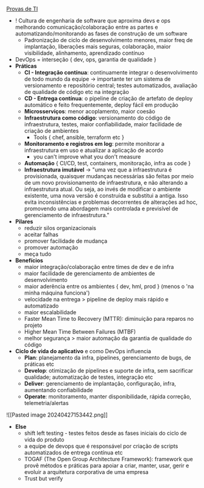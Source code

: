 [Provas de TI](https://provasdeti.nutror.com/curso/fdf12e5903ae53d6b83a53632bf346d2a6add378/aula/4178727)

* ! Cultura de engenharia de software que aproxima devs e ops melhorando comunicação/colaboração entre as partes e automatizando/monitorando as fases de construção de um software
	* Padronização de ciclo de desenvolvimento menores, maior freq de implantação, liberações mais seguras, colaboração, maior visibilidade, alinhamento, aprendizado contínuo
* DevOps = interseção { dev, ops, garantia de qualidade }
* **Práticas**
	* **CI - Integração contínua**: continuamente integrar o desenvolvimento de todo mundo da equipe -> importante ter um sistema de versionamento e repositório central; testes automatizados, avaliação de qualidade de código etc na integração
	* **CD - Entrega contínua**: o pipeline de criação de artefato de deploy automático e feito frequentemente, deploy fácil em produção
	* **Microsserviços**: menor acoplamento, maior coesão
	* **Infraestrutura como código**: versionamento do código de infraestrutura, testes, maior confiabilidade, maior facilidade de criação de ambientes
		* Tools { chef, ansible, terraform etc }
	* **Monitoramento e registros em log**: permite monitorar a infraestrutura em uso e atualizar a aplicação de acordo
		* you can't improve what you don't measure
	* **Automação** { CI/CD, test, containers, monitoração, infra as code }
	* **Infraestrutura imutável** -> "uma vez que a infraestrutura é provisionada, quaisquer mudanças necessárias são feitas por meio de um novo provisionamento de infraestrutura, e não alterando a infraestrutura atual. Ou seja, ao invés de modificar o ambiente existente, uma nova versão é construída e substitui a antiga. Isso evita inconsistências e problemas decorrentes de alterações ad hoc, promovendo uma abordagem mais controlada e previsível de gerenciamento de infraestrutura."
* **Pilares**
	* reduzir silos organizacionais
	* aceitar falhas
	* promover facilidade de mudança
	* promover automação
	* meça tudo
* **Benefícios**
	* maior integração/colaboração entre times de dev e de infra
	* maior facilidade de gerenciamento de ambientes de desenvolvimento
	* maior aderência entre os ambientes { dev, hml, prod } (menos o 'na minha máquina funciona')
	* velocidade na entrega > pipeline de deploy mais rápido e automatizado
	* maior escalabilidade
	* Faster Mean Time to Recovery (MTTR): diminuição para reparos no projeto
	* Higher Mean Time Between Failures (MTBF)
	* melhor segurança > maior automação da garantia de qualidade do código
* **Ciclo de vida do aplicativo** e como DevOps influencia
	* **Plan**: planejamento da infra, pipelines, gerenciamento de bugs, de práticas etc
	* **Develop**: otimização de pipelines e suporte de infra, sem sacrificar qualidade; automatização de testes, integração etc
	* **Deliver**: gerenciamento de implantação, configuração, infra, aumentando confiabilidade
	* **Operate**: monitoramento, manter disponibilidade, rápida correção, telemetria/alertas

![[Pasted image 20240427153442.png]]

* **Else**
	* shift left testing - testes feitos desde as fases iniciais do ciclo de vida do produto
	* a equipe de devops que é responsável por criação de scripts automatizados de entrega contínua etc
	* TOGAF (The Open Group Architecture Framework): framework que provê métodos e práticas para apoiar a criar, manter, usar, gerir e evoluir a arquitetura corporativa de uma empresa
	* Trust but verify